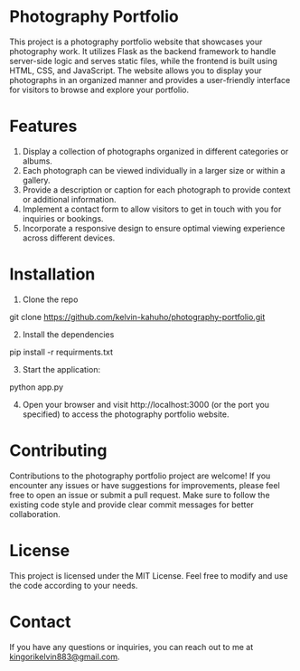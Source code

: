 # Photography Portfolio

This project is a photography portfolio website that showcases your photography work. It utilizes Flask as the backend framework to handle server-side logic and serves static files, while the frontend is built using HTML, CSS, and JavaScript. The website allows you to display your photographs in an organized manner and provides a user-friendly interface for visitors to browse and explore your portfolio.

# Features

1. Display a collection of photographs organized in different categories or albums.
2. Each photograph can be viewed individually in a larger size or within a gallery.
3. Provide a description or caption for each photograph to provide context or additional information.
4. Implement a contact form to allow visitors to get in touch with you for inquiries or bookings.
5. Incorporate a responsive design to ensure optimal viewing experience across different devices.

# Installation

1. Clone the repo

git clone https://github.com/kelvin-kahuho/photography-portfolio.git

2. Install the dependencies

pip install -r requirments.txt

3. Start the application:

python app.py

4. Open your browser and visit http://localhost:3000 (or the port you specified) to access the photography portfolio website.


# Contributing

Contributions to the photography portfolio project are welcome! If you encounter any issues or have suggestions for improvements, please feel free to open an issue or submit a pull request. Make sure to follow the existing code style and provide clear commit messages for better collaboration.

# License

This project is licensed under the MIT License. Feel free to modify and use the code according to your needs.

# Contact

If you have any questions or inquiries, you can reach out to me at kingorikelvin883@gmail.com.